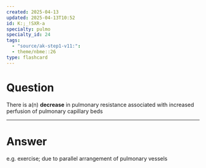 ```yaml
---
created: 2025-04-13
updated: 2025-04-13T10:52
id: K:;_!SXR-a
specialty: pulmo
specialty_id: 24
tags:
  - "source/ak-step1-v11:": 
  - theme/nbme::26
type: flashcard
---
```


# Question
There is a(n) **decrease** in pulmonary resistance associated with increased perfusion of pulmonary capillary beds

---

# Answer
e.g. exercise; due to parallel arrangement of pulmonary vessels